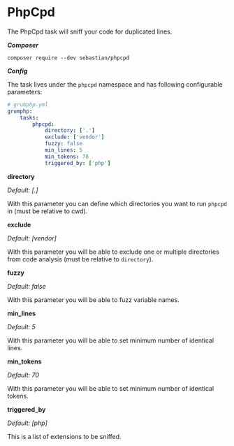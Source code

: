 # PhpCpd

The PhpCpd task will sniff your code for duplicated lines.

***Composer***

```
composer require --dev sebastian/phpcpd
```

***Config***

The task lives under the `phpcpd` namespace and has following configurable parameters:

```yaml
# grumphp.yml
grumphp:
    tasks:
        phpcpd:
            directory: ['.']
            exclude: ['vendor']
            fuzzy: false
            min_lines: 5
            min_tokens: 70
            triggered_by: ['php']
```

**directory**

*Default: [.]*

With this parameter you can define which directories you want to run `phpcpd` in (must be relative to cwd).

**exclude**

*Default: [vendor]*

With this parameter you will be able to exclude one or multiple directories from code analysis (must be relative to `directory`).

**fuzzy**

*Default: false*

With this parameter you will be able to fuzz variable names.

**min_lines**

*Default: 5*

With this parameter you will be able to set minimum number of identical lines.

**min_tokens**

*Default: 70*

With this parameter you will be able to set minimum number of identical tokens.

**triggered_by**

*Default: [php]*

This is a list of extensions to be sniffed.
